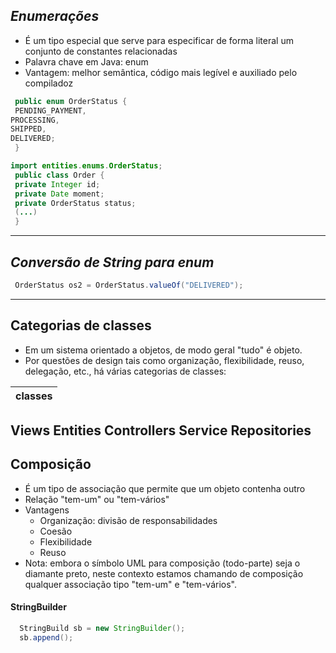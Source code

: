 ## *_Enumerações_*
* É um tipo especial que serve para especificar de forma literal um conjunto de constantes relacionadas 
* Palavra chave em Java: enum
* Vantagem: melhor semântica, código mais legível e auxiliado pelo compiladoz

~~~java
 public enum OrderStatus {
 PENDING_PAYMENT, 
PROCESSING, 
SHIPPED, 
DELIVERED;
 }

import entities.enums.OrderStatus;
 public class Order {
 private Integer id;
 private Date moment;
 private OrderStatus status;
 (...)
 }
 ~~~
----------------
## *_Conversão de String para enum_*
~~~~java 
 OrderStatus os2 = OrderStatus.valueOf("DELIVERED");
 ~~~~
 ------
##  Categorias de classes
* Em um sistema orientado a objetos, de modo geral "tudo" é objeto.
* Por questões de design tais como organização, flexibilidade, reuso, delegação, etc., há várias categorias de classes:

classes|
-------|
Views 
Entities
Controllers
Service 
Repositories
-----
## Composição
* É um tipo de associação que permite que um objeto contenha outro
* Relação "tem-um" ou "tem-vários"
* Vantagens
  - Organização: divisão de responsabilidades
  - Coesão
  - Flexibilidade
  - Reuso
* Nota: embora o símbolo UML para composição (todo-parte) seja o diamante preto, neste contexto estamos chamando de composição qualquer associação tipo "tem-um" e "tem-vários".
 
 #### StringBuilder 

 ~~~~java 
   StringBuild sb = new StringBuilder();
   sb.append();
 ~~~~

